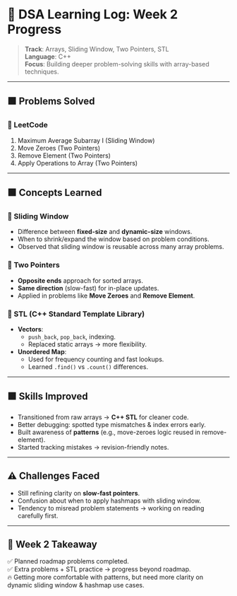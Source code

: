 # 📘 DSA Learning Log: Week 2 Progress

> **Track**: Arrays, Sliding Window, Two Pointers, STL  
> **Language**: C++  
> **Focus**: Building deeper problem-solving skills with array-based techniques.

---

## 🟩 Problems Solved

### 🔹 LeetCode
1. Maximum Average Subarray I (Sliding Window)  
2. Move Zeroes (Two Pointers)  
3. Remove Element (Two Pointers)  
4. Apply Operations to Array (Two Pointers)  

---

## 🟩 Concepts Learned

### 📌 Sliding Window
- Difference between **fixed-size** and **dynamic-size** windows.
- When to shrink/expand the window based on problem conditions.
- Observed that sliding window is reusable across many array problems.

### 📌 Two Pointers
- **Opposite ends** approach for sorted arrays.
- **Same direction** (slow-fast) for in-place updates.
- Applied in problems like **Move Zeroes** and **Remove Element**.

### 📌 STL (C++ Standard Template Library)
- **Vectors**: 
  - `push_back`, `pop_back`, indexing.
  - Replaced static arrays → more flexibility.
- **Unordered Map**:
  - Used for frequency counting and fast lookups.
  - Learned `.find()` vs `.count()` differences.

---

## 🟩 Skills Improved
- Transitioned from raw arrays → **C++ STL** for cleaner code.
- Better debugging: spotted type mismatches & index errors early.
- Built awareness of **patterns** (e.g., move-zeroes logic reused in remove-element).
- Started tracking mistakes → revision-friendly notes.

---

## ⚠️ Challenges Faced
- Still refining clarity on **slow-fast pointers**.  
- Confusion about when to apply hashmaps with sliding window.  
- Tendency to misread problem statements → working on reading carefully first.  

---

## 🚀 Week 2 Takeaway
✅ Planned roadmap problems completed.  
✅ Extra problems + STL practice → progress beyond roadmap.  
🔥 Getting more comfortable with patterns, but need more clarity on dynamic sliding window & hashmap use cases.  
